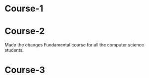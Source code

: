 # Course-1
# Course-2
Made the changes
Fundamental course for all the computer science students.
# Course-3
